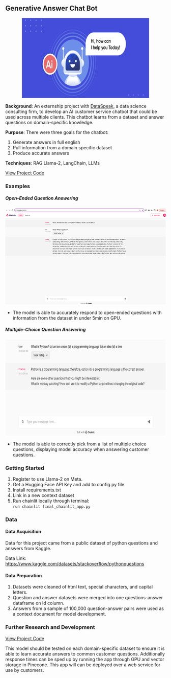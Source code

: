 ## Generative Answer Chat Bot

<p align="center">
  <img src="images/chatbot-image.png"
  width="400"
  height="250"
  alt="Image of a cartoon AI chatbot">
</p>

**Background**: An externship project with <a href="https://dataspeak.co/about" target="_blank">DataSpeak</a>, a data science consulting firm, to develop an AI customer service chatbot that could be used across multiple clients. This chatbot learns from a dataset and answer questions on domain-specific knowledge. 

**Purpose**: There were three goals for the chatbot:    
 1. Generate answers in full english  
 2. Pull information from a domain specific dataset  
 3. Produce accurate answers  

**Techniques**: RAG Llama-2, LangChain, LLMs  

[View Project Code](https://github.com/kellyshreeve/QA-Chatbot/blob/main/final_chainlit_app.py)

### Examples  

##### Open-Ended Question Answering  

<p align="center">
  <img src="images/open-ended-question.png"
  width="600"
  height="300"
  alt="Chainlit App open ended question example">
</p>

* The model is able to accurately respond to open-ended questions with information from the dataset in under 5min on GPU.

##### Multiple-Choice Question Answering

<p align="center">
  <img src="images/multiple-choice-question.png"
  width="600"
  height="300"
  alt="Chainlit App multiple choice question example">
</p>

* The model is able to correctly pick from a list of multiple choice questions, displaying model accuracy when answering customer questions.


### Getting Started  

1. Register to use Llama-2 on Meta.
2. Get a Hugging Face API Key and add to config.py file.
3. Install requirements.txt
4. Link in a new context dataset
5. Run chainlit locally through terminal:  
```run chainlit final_chainlit_app.py```

### Data  

#### Data Acquisition  

Data for this project came from a public dataset of python questions and answers from Kaggle.  

Data Link: https://www.kaggle.com/datasets/stackoverflow/pythonquestions  

#### Data Preparation  

1. Datasets were cleaned of html text, special characters, and capital letters.  
2. Question and answer datasets were merged into one questions-answer dataframe on Id column.  
3. Answers from a sample of 100,000 question-answer pairs were used as a context document for model development.  

### Further Research and Development

[View Project Code](https://github.com/kellyshreeve/QA-Chatbot/blob/main/final_chainlit_app.py)

This model should be tested on each domain-specific dataset to ensure it is able to learn accurate answers to common customer questions. Additionally response times can be sped up by running the app through GPU and vector storage in Pinecone. This app will can be deployed over a web service for use by customers.

